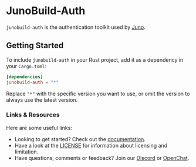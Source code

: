 # JunoBuild-Auth

`junobuild-auth` is the authentication toolkit used by [Juno](https://juno.build).

## Getting Started

To include `junobuild-auth` in your Rust project, add it as a dependency in your `Cargo.toml`:

```toml
[dependencies]
junobuild-auth = "*"
```

Replace `"*"` with the specific version you want to use, or omit the version to always use the latest version.

### Links & Resources

Here are some useful links:

- Looking to get started? Check out the [documentation](https://juno.build).
- Have a look at the [LICENSE](https://github.com/junobuild/juno/blob/main/src/libs/storage/LICENSE.md) for information about licensing and limitation.
- Have questions, comments or feedback? Join our [Discord](https://discord.gg/wHZ57Z2RAG) or [OpenChat](https://oc.app/community/vxgpi-nqaaa-aaaar-ar4lq-cai/?ref=xanzv-uaaaa-aaaaf-aneba-cai).

